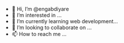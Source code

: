 - 👋 Hi, I’m @engabdiyare
- 👀 I’m interested in ...
- 🌱 I’m currently learning web development...
- 💞️ I’m looking to collaborate on ...
- 📫 How to reach me ...

<!---
engabdiyare/engabdiyare is a ✨ special ✨ repository because its `README.md` (this file) appears on your GitHub profile.
You can click the Preview link to take a look at your changes.
--->
